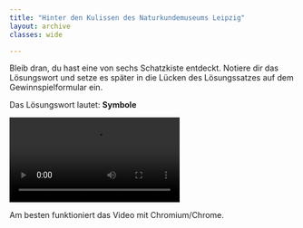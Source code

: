 ```yaml
---
title: "Hinter den Kulissen des Naturkundemuseums Leipzig"
layout: archive
classes: wide

---
```


Bleib dran, du hast eine von sechs Schatzkiste entdeckt. Notiere dir das Lösungswort und setze es später in die Lücken des Lösungssatzes auf dem Gewinnspielformular ein.

Das Lösungswort lautet: 
**Symbole**

<div class="video">
  <video id="theplayer" class="portrait" autoplay="autoplay" controls="controls" src="https://world.naturkunde.museum/videos/NKM_Reel_Frase_Tontrommel_Final_UT.mov">
    <source id="mediasource" type="video/mp4">
      <p>Schade!</p>
      Dein Browser unterstützt leider keine Videowiedergabe.
  </video>
  <p>Am besten funktioniert das Video mit Chromium/Chrome.</p>
</div>
